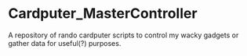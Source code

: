 # Cardputer_MasterController
A repository of rando cardputer scripts to control my wacky gadgets or gather data for useful(?) purposes.
